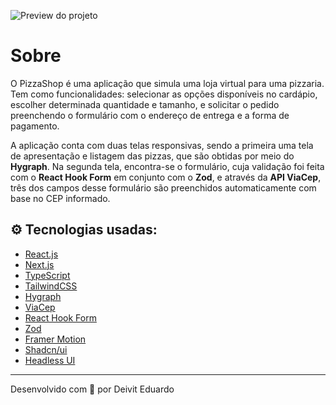 ![Preview do projeto](https://i.imgur.com/T4BGETP.png)

# Sobre

O PizzaShop é uma aplicação que simula uma loja virtual para uma pizzaria. Tem como funcionalidades: selecionar as opções disponíveis no cardápio, escolher determinada quantidade e tamanho, e solicitar o pedido preenchendo o formulário com o endereço de entrega e a forma de pagamento.

A aplicação conta com duas telas responsivas, sendo a primeira uma tela de apresentação e listagem das pizzas, que são obtidas por meio do <strong>Hygraph</strong>. Na segunda tela, encontra-se o formulário, cuja validação foi feita com o <strong>React Hook Form</strong> em conjunto com o <strong>Zod</strong>, e através da <strong>API ViaCep</strong>, três dos campos desse formulário são preenchidos automaticamente com base no CEP informado.

## ⚙️ Tecnologias usadas:

- [React.js](https://react.dev/)
- [Next.js](https://nextjs.org/)
- [TypeScript](https://www.typescriptlang.org/)
- [TailwindCSS](https://tailwindcss.com/)
- [Hygraph](https://hygraph.com/)
- [ViaCep](https://viacep.com.br/)
- [React Hook Form](https://react-hook-form.com/)
- [Zod](https://zod.dev/)
- [Framer Motion](https://www.framer.com/motion/)
- [Shadcn/ui](https://ui.shadcn.com/)
- [Headless UI](https://headlessui.com/)

---

Desenvolvido com 💙 por Deivit Eduardo
